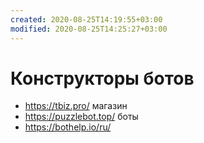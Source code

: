 ```yaml
---
created: 2020-08-25T14:19:55+03:00
modified: 2020-08-25T14:25:27+03:00
---
```


# Конструкторы ботов

* <https://tbiz.pro/> магазин
* <https://puzzlebot.top/> боты
* <https://bothelp.io/ru/>
